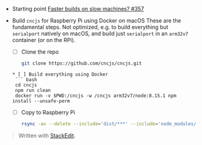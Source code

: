 * Starting point
  [Faster builds on slow machines? #357](https://github.com/cncjs/cncjs/issues/357)
* Build `cncjs` for Raspberry Pi using Docker on macOS
  These are the fundamental steps. Not optimized, e.g. to build everything but `serialport` natively on macOS, and build just `serialport` in an `arm32v7` container (or on the RPi).

  * [ ] Clone the repo
	  ``` bash
	  git clone https://github.com/cncjs/cncjs.git
   ```
  * [ ] Build everything using Docker
    ``` bash
    cd cncjs
    npm run clean
    docker run -v $PWD:/cncjs -w /cncjs arm32v7/node:8.15.1 npm install --unsafe-perm
    ```
  * [ ] Copy to Raspberry Pi
	``` bash
	rsync -av --delete --include='dist/***' --include='node_modules/***' --exclude='*' ./ pi@raspberrypi.local:/home/pi/cncjs/
	```
	
> Written with [StackEdit](https://stackedit.io/).
<!--stackedit_data:
eyJoaXN0b3J5IjpbMjA0MjcwNjk0OCwtNjc2OTgxMzMxXX0=
-->